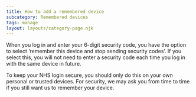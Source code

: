```yaml
---
title: How to add a remembered device
subcategory: Remembered devices
tags: manage
layout: layouts/category-page.njk
---
```

When you log in and enter your 6-digit security code, you have the option to select ‘remember this device and stop sending security codes’. If you select this, you will not need to enter a security code each time you log in with the same device in future.

To keep your NHS login secure, you should only do this on your own personal or trusted devices. For security, we may ask you from time to time if you still want us to remember your device.



